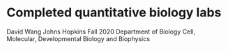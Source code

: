 # Completed quantitative biology labs
David Wang
Johns Hopkins Fall 2020
Department of Biology
Cell, Molecular, Developmental Biology and Biophysics
